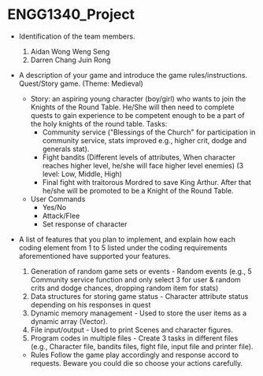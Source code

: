 # ENGG1340_Project

* Identification of the team members.
  1. Aidan Wong Weng Seng
  2. Darren Chang Juin Rong

* A description of your game and introduce the game rules/instructions.
  Quest/Story game. (Theme: Medieval)
  * Story: an aspiring young character (boy/girl) who wants to join the Knights of the Round Table. He/She will then need to complete quests to gain experience to be competent enough to be a part of the holy knights of the round table.
    Tasks:
    - Community service ("Blessings of the Church" for participation in community service, stats improved e.g., higher crit, dodge and generals stat).
    - Fight bandits (Different levels of attributes, When character reaches higher level, he/she will face higher level enemies) (3 level: Low, Middle, High)
    - Final fight with traitorous Mordred to save King Arthur. After that he/she will be promoted to be a Knight of the Round Table.
  * User Commands
    - Yes/No
    - Attack/Flee
    - Set response of character
* A list of features that you plan to implement, and explain how each coding element from 1 to 5 listed under the coding requirements aforementioned have supported your features.
  1. Generation of random game sets or events - Random events (e.g., 5 Community service function and only select 3 for user & random crits and dodge chances, dropping random item for stats)
  2. Data structures for storing game status - Character attribute status depending on his responses in quest
  3. Dynamic memory management - Used to store the user items as a dynamic array (Vector).
  4. File input/output - Used to print Scenes and character figures.
  5. Program codes in multiple files - Create 3 tasks in different files (e.g., Character file, bandits files, fight file, input file and printer file).

  * Rules
  Follow the game play accordingly and response accord to requests.
  Beware you could die so choose your actions carefully.

